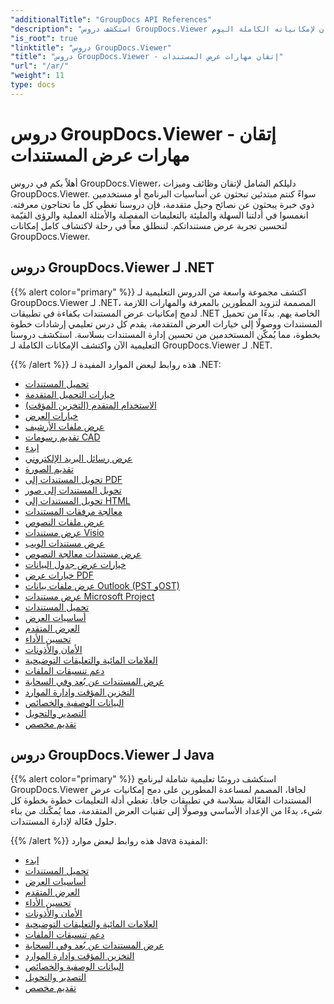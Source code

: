 ```yaml
---
"additionalTitle": "GroupDocs API References"
"description": "استكشف دروس GroupDocs.Viewer للحصول على إرشادات شاملة حول كيفية تعظيم إمكانيات عرض المستندات. أطلق العنان لإمكانياته الكاملة اليوم!"
"is_root": true
"linktitle": "دروس GroupDocs.Viewer"
"title": "دروس GroupDocs.Viewer - إتقان مهارات عرض المستندات"
"url": "/ar/"
"weight": 11
type: docs
---
```

# دروس GroupDocs.Viewer - إتقان مهارات عرض المستندات
أهلاً بكم في دروس GroupDocs.Viewer، دليلكم الشامل لإتقان وظائف وميزات GroupDocs.Viewer. سواءً كنتم مبتدئين تبحثون عن أساسيات البرنامج أو مستخدمين ذوي خبرة يبحثون عن نصائح وحيل متقدمة، فإن دروسنا تغطي كل ما تحتاجون معرفته. انغمسوا في أدلتنا السهلة والمليئة بالتعليمات المفصلة والأمثلة العملية والرؤى القيّمة لتحسين تجربة عرض مستنداتكم. لننطلق معاً في رحلة لاكتشاف كامل إمكانات GroupDocs.Viewer.

## دروس GroupDocs.Viewer لـ .NET

{{% alert color="primary" %}}
اكتشف مجموعة واسعة من الدروس التعليمية لـ GroupDocs.Viewer لـ .NET، المصممة لتزويد المطورين بالمعرفة والمهارات اللازمة لدمج إمكانيات عرض المستندات بكفاءة في تطبيقات .NET الخاصة بهم. بدءًا من تحميل المستندات ووصولًا إلى خيارات العرض المتقدمة، يقدم كل درس تعليمي إرشادات خطوة بخطوة، مما يُمكّن المستخدمين من تحسين إدارة المستندات بسلاسة. استكشف دروسنا التعليمية الآن واكتشف الإمكانات الكاملة لـ GroupDocs.Viewer لـ .NET.

{{% /alert %}}
هذه روابط لبعض الموارد المفيدة لـ .NET:
 
- [تحميل المستندات](./net/loading-documents/)
- [خيارات التحميل المتقدمة](./net/advanced-loading/)
- [الاستخدام المتقدم (التخزين المؤقت)](./net/advanced-usage-caching/)
- [خيارات العرض](./net/rendering-options/)
- [عرض ملفات الأرشيف](./net/rendering-archive-files/)
- [تقديم رسومات CAD](./net/rendering-cad-drawings/)
- [ابدء](./net/getting-started/)
- [عرض رسائل البريد الإلكتروني](./net/rendering-email-messages/)
- [تقديم الصورة](./net/image-rendering/)
- [تحويل المستندات إلى PDF](./net/rendering-documents-pdf/)
- [تحويل المستندات إلى صور](./net/rendering-documents-images/)
- [تحويل المستندات إلى HTML](./net/rendering-documents-html/)
- [معالجة مرفقات المستندات](./net/processing-document-attachments/)
- [عرض ملفات النصوص](./net/rendering-text-files/)
- [عرض مستندات Visio](./net/rendering-visio-documents/)
- [عرض مستندات الويب](./net/rendering-web-documents/)
- [عرض مستندات معالجة النصوص](./net/rendering-word-processing-documents/)
- [خيارات عرض جدول البيانات](./net/spreadsheet-rendering-options/)
- [خيارات عرض PDF](./net/pdf-rendering-options/)
- [عرض ملفات بيانات Outlook (PST وOST)](./net/rendering-outlook-data-files/)
- [عرض مستندات Microsoft Project](./net/rendering-ms-project-documents/)
- [تحميل المستندات](./net/document-loading/)
- [أساسيات العرض](./net/rendering-basics/)
- [العرض المتقدم](./net/advanced-rendering/)
- [تحسين الأداء](./net/performance-optimization/)
- [الأمان والأذونات](./net/security-permissions/)
- [العلامات المائية والتعليقات التوضيحية](./net/watermarks-annotations/)
- [دعم تنسيقات الملفات](./net/file-formats-support/)
- [عرض المستندات عن بُعد وفي السحابة](./net/cloud-remote-document-rendering/)
- [التخزين المؤقت وإدارة الموارد](./net/caching-resource-management/)
- [البيانات الوصفية والخصائص](./net/metadata-properties/)
- [التصدير والتحويل](./net/export-conversion/)
- [تقديم مخصص](./net/custom-rendering/)

## دروس GroupDocs.Viewer لـ Java

{{% alert color="primary" %}}
استكشف دروسًا تعليمية شاملة لبرنامج GroupDocs.Viewer لجافا، المصمم لمساعدة المطورين على دمج إمكانيات عرض المستندات الفعّالة بسلاسة في تطبيقات جافا. تغطي أدلة التعليمات خطوة بخطوة كل شيء، بدءًا من الإعداد الأساسي ووصولًا إلى تقنيات العرض المتقدمة، مما يُمكّنك من بناء حلول فعّالة لإدارة المستندات.

{{% /alert %}}
هذه روابط لبعض موارد Java المفيدة:

- [ابدء](./java/getting-started/)
- [تحميل المستندات](./java/document-loading/)
- [أساسيات العرض](./java/rendering-basics/)
- [العرض المتقدم](./java/advanced-rendering/)
- [تحسين الأداء](./java/performance-optimization/)
- [الأمان والأذونات](./java/security-permissions/)
- [العلامات المائية والتعليقات التوضيحية](./java/watermarks-annotations/)
- [دعم تنسيقات الملفات](./java/file-formats-support/)
- [عرض المستندات عن بُعد وفي السحابة](./java/cloud-remote-document-rendering/)
- [التخزين المؤقت وإدارة الموارد](./java/caching-resource-management/)
- [البيانات الوصفية والخصائص](./java/metadata-properties/)
- [التصدير والتحويل](./java/export-conversion/)
- [تقديم مخصص](./java/custom-rendering/)